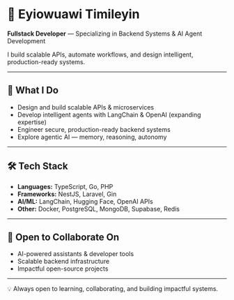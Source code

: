 # 👋 Eyiowuawi Timileyin

**Fullstack Developer** — Specializing in Backend Systems & AI Agent Development  

I build scalable APIs, automate workflows, and design intelligent, production-ready systems.  

---

## 🚀 What I Do
- Design and build scalable APIs & microservices  
- Develop intelligent agents with LangChain & OpenAI (expanding expertise)  
- Engineer secure, production-ready backend systems  
- Explore agentic AI — memory, reasoning, autonomy  

---

## 🛠 Tech Stack
- **Languages:** TypeScript, Go, PHP  
- **Frameworks:** NestJS, Laravel, Gin 
- **AI/ML:** LangChain, Hugging Face, OpenAI APIs  
- **Other:** Docker, PostgreSQL, MongoDB, Supabase, Redis  

---

## 🤝 Open to Collaborate On
- AI-powered assistants & developer tools  
- Scalable backend infrastructure  
- Impactful open-source projects  

---

💡 Always open to learning, collaborating, and building impactful systems.
